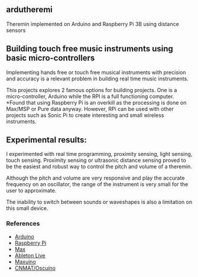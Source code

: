 ## ardutheremi

Theremin implemented on Arduino and Raspberry Pi 3B using distance sensors

## Building touch free music instruments using basic micro-controllers

Implementing hands free or touch free musical instruments with precision and accuracy is a relevant problem in building real time music instruments.

This projects explores 2 famous options for building projects. One is a micro-controller, Arduino while the RPI is a full functioning computer. *Found that using Raspberry Pi is an overkill as the processing is done on Max/MSP or Pure data anyway. However, RPi can be used with other projects such as Sonic Pi to create interesting and small wireless instruments.

## Experimental results:

I experimented with real time programming, proximity sensing, light sensing, touch sensing. Proximity sensing or ultrasonic distance sensing proved to be the easiest and robust way to control the pitch and volume of a theremin.

Although the pitch and volume are very responsive and play the accurate frequency on an oscillator, the range of the instrument is very small for the user to approximate.

The inability to switch between sounds or waveshapes is also a limitation on this small device.

### References

- [Arduino](https://www.arduino.cc/)
- [Raspberry Pi](https://www.raspberrypi.org/)
- [Max](https://cycling74.com/products/max/)
- [Ableton Live](https://www.ableton.com/en/)
- [Maxuino](http://www.maxuino.org/)
- [CNMAT/Oscuino](https://github.com/CNMAT/OSC)
